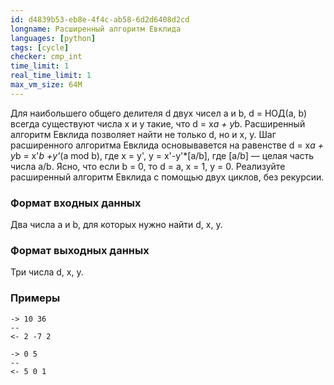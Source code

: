 ```yaml
---
id: d4839b53-eb8e-4f4c-ab58-6d2d6408d2cd
longname: Расширенный алгоритм Евклида
languages: [python]
tags: [cycle]
checker: cmp_int
time_limit: 1
real_time_limit: 1
max_vm_size: 64M
---
```


Для наибольшего общего делителя d двух чисел a и b, d = НОД(a, b) всегда
существуют числа x и y такие, что d = x*a + y*b. Расширенный алгоритм
Евклида позволяет найти не только d, но и x, y. Шаг расширенного
алгоритма Евклида основывавется на равенстве
d = x*a + y*b = x'*b +y'*(a mod b), где x = y', y = x'-y'*[a/b],
где [а/b] — целая часть числа а/b. Ясно, что если b = 0, то d = a, x = 1, y = 0.
Реализуйте расширенный алгоритм
Евклида с помощью двух циклов, без рекурсии.

### Формат входных данных

Два числа а и b, для которых нужно найти d, x, y.

### Формат выходных данных

Три числа d, x, y.

### Примеры

```
-> 10 36
--
<- 2 -7 2
```

```
-> 0 5
--
<- 5 0 1
```
